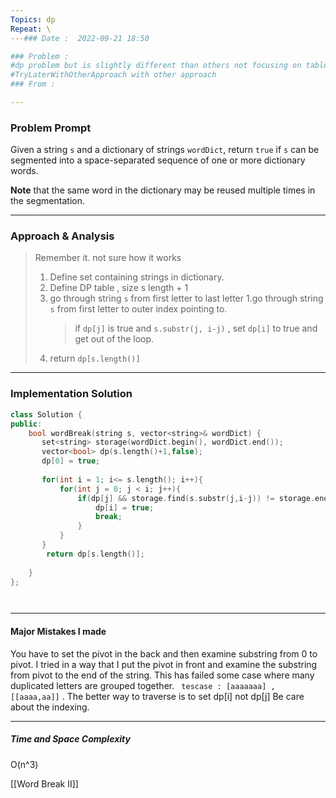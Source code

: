 ```yaml
---
Topics: dp
Repeat: \
---### Date :  2022-09-21 18:50

### Problem : 
#dp problem but is slightly different than others not focusing on table.
#TryLaterWithOtherApproach with other approach
### From :

---
```

### Problem Prompt
Given a string `s` and a dictionary of strings `wordDict`, return `true` if `s` can be segmented into a space-separated sequence of one or more dictionary words.

**Note** that the same word in the dictionary may be reused multiple times in the segmentation.


---
### Approach & Analysis
>Remember it. not sure how it works
>1. Define set containing strings in dictionary.
>2. Define DP table , size s length + 1
>3. go through string `s` from first letter to last letter
>	1.go through string `s` from first letter to outer index pointing to.
>	 > if `dp[j]` is true and `s.substr(j, i-j)` , set `dp[i]` to true and get out of the loop.
>4. return `dp[s.length()]`

---
### Implementation Solution
```cpp
class Solution {
public:
    bool wordBreak(string s, vector<string>& wordDict) {
       set<string> storage(wordDict.begin(), wordDict.end());
       vector<bool> dp(s.length()+1,false);
       dp[0] = true;
       
       for(int i = 1; i<= s.length(); i++){
           for(int j = 0; j < i; j++){
               if(dp[j] && storage.find(s.substr(j,i-j)) != storage.end()){
                   dp[i] = true;
                   break;
               }
           }
       }
        return dp[s.length()];
        
    }
};




```
---
#### Major Mistakes I made
You have to set the pivot in the back and then examine substring from 0 to pivot. I tried in a way that I put the pivot in front and examine the substring from pivot to the end of the string. This has failed some case where many duplicated letters are grouped together. ` tescase : [aaaaaaa] , [[aaaa,aa]]` .
The better way to traverse is to set dp[i] not dp[j]
Be care about the indexing.


---
##### Time and Space Complexity
O(n^3)

[[Word Break II]]

